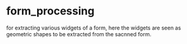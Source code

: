 # form_processing
for extracting various widgets of a form,
here the widgets are seen as geometric shapes to be extracted from the sacnned form.
